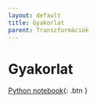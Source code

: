 ```yaml
---
layout: default
title: Gyakorlat
parent: Transzformációk
---
```


# Gyakorlat

[Python notebook](https://nbviewer.org/github/horverno/sze-academic-python/blob/master/eload/ealeshtranszfromaciok.ipynb){: .btn }
